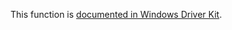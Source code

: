This function is [documented in Windows Driver Kit](https://learn.microsoft.com/en-us/windows-hardware/drivers/ddi/wdm/nf-wdm-vdbgprintex).
